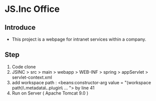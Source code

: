 # JS.Inc Office
Introduce
--------------------------
- This project is a webpage for intranet services within a company.

Step
--------------------------
1. Code clone
2. JSINC > src > main > webapp > WEB-INF > spring > appServlet > servlet-context.xml
3. add workspace path : <beans:constructor-arg value = "(workspace path)\\.metadata\\..plugin\ ...  "\>  by line 41
4. Run on Server ( Apache Tomcat 9.0 )
